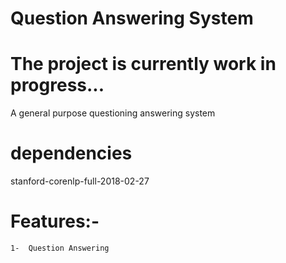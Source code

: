 # Question Answering System 
# The project is currently work in progress...
A general purpose questioning answering system

# dependencies
stanford-corenlp-full-2018-02-27

# Features:-
    1-  Question Answering
